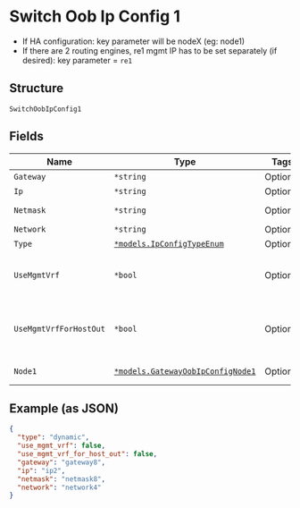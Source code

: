 
# Switch Oob Ip Config 1

- If HA configuration: key parameter will be nodeX (eg: node1)
- If there are 2 routing engines, re1 mgmt IP has to be set separately (if desired): key parameter = `re1`

## Structure

`SwitchOobIpConfig1`

## Fields

| Name | Type | Tags | Description |
|  --- | --- | --- | --- |
| `Gateway` | `*string` | Optional | - |
| `Ip` | `*string` | Optional | - |
| `Netmask` | `*string` | Optional | used only if `subnet` is not specified in `networks` |
| `Network` | `*string` | Optional | optional, the network to be used for mgmt |
| `Type` | [`*models.IpConfigTypeEnum`](../../doc/models/ip-config-type-enum.md) | Optional | **Default**: `"dynamic"` |
| `UseMgmtVrf` | `*bool` | Optional | f supported on the platform. If enabled, DNS will be using this routing-instance, too<br>**Default**: `false` |
| `UseMgmtVrfForHostOut` | `*bool` | Optional | for host-out traffic (NTP/TACPLUS/RADIUS/SYSLOG/SNMP), if alternative source network/ip is desired,<br>**Default**: `false` |
| `Node1` | [`*models.GatewayOobIpConfigNode1`](../../doc/models/gateway-oob-ip-config-node-1.md) | Optional | for HA Cluster, node1 can have different IP Config |

## Example (as JSON)

```json
{
  "type": "dynamic",
  "use_mgmt_vrf": false,
  "use_mgmt_vrf_for_host_out": false,
  "gateway": "gateway8",
  "ip": "ip2",
  "netmask": "netmask8",
  "network": "network4"
}
```

